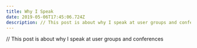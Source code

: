 ```yaml
---
title: Why I Speak
date: 2019-05-06T17:45:06.724Z
description: // This post is about why I speak at user groups and conferences
---
```

// This post is about why I speak at user groups and conferences

